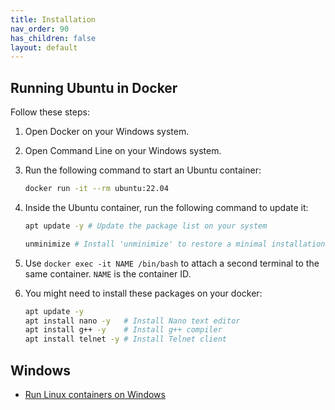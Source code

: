 ```yaml
---
title: Installation
nav_order: 90
has_children: false
layout: default
---
```


## Running Ubuntu in Docker

Follow these steps:

1. Open Docker on your Windows system.
2. Open Command Line on your Windows system.
3. Run the following command to start an Ubuntu container:

   ```bash
   docker run -it --rm ubuntu:22.04
   ```

4. Inside the Ubuntu container, run the following command to update it:

   ```bash
   apt update -y # Update the package list on your system

   unminimize # Install 'unminimize' to restore a minimal installation to a more complete state
   ```

5. Use `docker exec -it NAME /bin/bash` to attach a second terminal to the same container. `NAME` is the container ID.

6. You might need to install these packages on your docker:

   ```bash
   apt update -y
   apt install nano -y   # Install Nano text editor
   apt install g++ -y    # Install g++ compiler
   apt install telnet -y # Install Telnet client
   ```

## Windows

- [Run Linux containers on Windows](https://ubuntu.com/tutorials/windows-ubuntu-hyperv-containers#1-overview)
